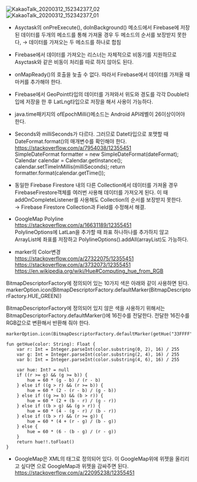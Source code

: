 ![KakaoTalk_20200312_152342377_02](https://user-images.githubusercontent.com/38394861/79035596-1d7d9a80-7bfb-11ea-803e-42a1f05b952e.jpg)
![KakaoTalk_20200312_152342377_01](https://user-images.githubusercontent.com/38394861/79035597-1f475e00-7bfb-11ea-96b8-b4ee11c4de0d.jpg)


* Asyctask의 onPreExecute(), doInBackground() 메소드에서 Firebase에 저장된 데이터를 두개의 메소드를 통해 가져올 경우 두 메소드의 순서를 보장받지 못한다, → 데이터를 가져오는 두 메소드를 하나로 합침<br>

* Firebase에서 데이터를 가져오는 리스너는 자체적으로 비동기를 지원하므로 Asyctask와 같은 비동이 처리를 따로 하지 않아도 된다.<br>

* onMapReady()의 호출을 늦출 수 없다. 따라서 Firebase에서 데이터를 가져올 때 마커를 추가해야 한다.<br>

* Firebase에서 GeoPoint타입의 데이터를 가져와서 위도와 경도를 각각 Double타입에 저장을 한 후 LatLng타입으로 저장을 해서 사용이 가능하다.<br>

* java.time패키지의 ofEpochMilli()메소드는 Android API레벨이 26이상이어야 한다.<br>

* Seconds와 milliSeconds가 다르다. 그러므로 Date타입으로 포맷할 때 DateFormat.format()의 매개변수를 확인해야 한다.<br>
  https://stackoverflow.com/a/7954038/12355451<br>
    SimpleDateFormat formatter = new SimpleDateFormat(dateFormat);
    Calendar calendar = Calendar.getInstance();
    calendar.setTimeInMillis(milliSeconds);
    return formatter.format(calendar.getTime());

* 동일한 Firebase Firestore 내의 다른 Collection에서 데이터를 가져올 경우 FirebaseFirestore객체를 여러번 사용해 데이터를 가져오게 된다. 이 때 addOnCompleteListener를 사용해도 Collection의 순서를 보장받지 못한다.<br>
→ Firebase Firestore Collection과 Field를 수정해서 해결.<br>

* GoogleMap Polyline<br>
https://stackoverflow.com/a/16631189/12355451<br>
PolylineOptions에 LatLan을 추가할 때 좌표 하나하나를 추가하지 않고 ArrayList에 좌표를 저장하고 PolylineOptions().addAll(arrayList)도 가능하다.<br>

* marker의 Color변경<br>
https://stackoverflow.com/a/27322075/12355451<br>
https://stackoverflow.com/a/3732073/12355451<br>
https://en.wikipedia.org/wiki/Hue#Computing_hue_from_RGB<br>

BitmapDescriptorFactory에 정의되어 있는 10가지 색은 아래와 같이 사용하면 된다.<br>
    markerOption.icon(BitmapDescriptorFactory.defaultMarker(BitmapDescriptorFactory.HUE_GREEN))

BitmapDescriptorFactory에 정의되어 있지 않은 색을 사용하기 위해서는<br>
BitmapDescriptorFactory.defaultMarker()에 16진수를 전달한다. 전달한 16진수를 RGB값으로 변환해서 반환해 줘야 한다.<br>

    markerOption.icon(BitmapDescriptorFactory.defaultMarker(getHue("33FFFF")))

    fun getHue(color: String): Float {
        var r: Int = Integer.parseInt(color.substring(0, 2), 16) / 255
        var g: Int = Integer.parseInt(color.substring(2, 4), 16) / 255
        var b: Int = Integer.parseInt(color.substring(4, 6), 16) / 255

        var hue: Int? = null
        if ((r >= g) && (g >= b)) {
            hue = 60 * (g - b) / (r - b)
        } else if ((g > r) && (r >= b)) {
            hue = 60 * (2 - (r - b) / (g - b))
        } else if ((g >= b) && (b > r)) {
            hue = 60 * (2 + (b - r) / (g - r))
        } else if ((b > g) && (g > r)) {
            hue = 60 * (4 - (g - r) / (b - r))
        } else if ((b > r) && (r >= g)) {
            hue = 60 * (4 + (r - g) / (b - g))
        } else {
            hue = 60 * (6 - (b - g) / (r - g))
        }
        return hue!!.toFloat()
    }

* GoogleMap은 XML의 <Fragment>태그로 정의되어 있다. 이 GoogleMap위에 위젯을 올리리고 싶다면 <FrameLayout>으로 GoogleMap과 위젯을 감싸주면 된다.<br>
https://stackoverflow.com/a/22095238/12355451<br>
